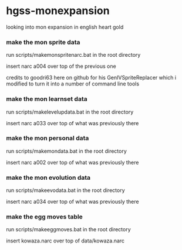 # hgss-monexpansion
 looking into mon expansion in english heart gold

### make the mon sprite data
run scripts/makemonspritenarc.bat in the root directory

insert narc a004 over top of the previous one

credits to goodri63 here on github for his GenIVSpriteReplacer which i modified to turn it into a number of command line tools

### make the mon learnset data
run scripts/makelevelupdata.bat in the root directory

insert narc a033 over top of what was previously there

### make the mon personal data
run scripts/makemondata.bat in the root directory

insert narc a002 over top of what was previously there

### make the mon evolution data
run scripts/makeevodata.bat in the root directory

insert narc a034 over top of what was previously there

### make the egg moves table
run scripts/makeeggmoves.bat in the root directory

insert kowaza.narc over top of data/kowaza.narc
